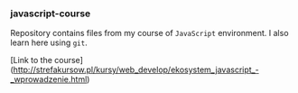 ### javascript-course
Repository contains files from my course of `JavaScript` environment. I also learn here using `git`.

[Link to the course] (http://strefakursow.pl/kursy/web_develop/ekosystem_javascript_-_wprowadzenie.html)
